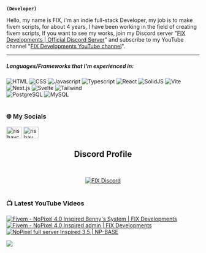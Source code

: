 **`(Developer)`**

Hello, my name is FIX, i'm an indie full-stack Developer, my job is to make fivem scripts, for about 4 years, I have been working in the field of creating fivem scripts, If you want to see my works, join my Discord server "[FIX Developments | Official Discord Server](https://discord.gg/F23Fv4Pxr9)" and subscribe to my YouTube channel "[FIX Developments YouTube channel](https://www.youtube.com/@FIX-DEV)".

---

##### Languages/Frameworks that I'm experienced in:
![HTML](https://img.shields.io/badge/-HTML-05122A?style=flat&logo=HTML5)
![CSS](https://img.shields.io/badge/-CSS-05122A?style=flat&logo=CSS3)
![Javascript](https://img.shields.io/badge/-Javascript-05122A?style=flat&logo=javascript)
![Typescript](https://img.shields.io/badge/-Typescript-05122A?style=flat&logo=typescript)
![React](https://img.shields.io/badge/-React-05122A?style=flat&logo=react)
![SolidJS](https://img.shields.io/badge/-SolidJS-05122A?style=flat&logo=solid)
![Vite](https://img.shields.io/badge/-Vite-05122A?style=flat&logo=vite)
![Next.js](https://img.shields.io/badge/-Next.js-05122A?style=flat&logo=next.js)
![Svelte](https://img.shields.io/badge/-Svelte-05122A?style=flat&logo=svelte)
![Tailwind](https://img.shields.io/badge/-Tailwind-05122A?style=flat&logo=tailwindcss)<br>
![PostgreSQL](https://img.shields.io/badge/-PostgreSQL-05122A?style=flat&logo=postgresql)
![MySQL](https://img.shields.io/badge/-MySQL-05122A?style=flat&logo=mysql)<br>

#

### 🌐 My Socials

<p align="left">
<a href="https://discord.gg/F23Fv4Pxr9" target="blank"><img align="center" src="https://www.svgrepo.com/show/353655/discord-icon.svg" alt="rishavchanda" height="30" width="40" /></a>
<a href="https://www.youtube.com/@FIX-DEV" target="blank"><img align="center" src="https://raw.githubusercontent.com/rahuldkjain/github-profile-readme-generator/master/src/images/icons/Social/youtube.svg" alt="rishav chanda" height="30" width="40" /></a>

 <h2 align="center">Discord Profile</h2><br>
  <p align="center">
    <a href="https://discord.gg/">
        <img title="FIX Discord" alt="FIX Discord" src="https://discord.c99.nl/widget/theme-4/921901273484255292.png"/>
    </a>
</p>

#

### 📺 Latest YouTube Videos

<!-- BEGIN YOUTUBE-CARDS -->
[![Fivem - NoPixel 4.0 Inspired Benny's System | FIX Developments](https://ytcards.demolab.com/?id=Sdb1471R1Ak&title=Fivem+-+NoPixel+4.0+Inspired+Benny%27s+System+%7C+FIX+Developments&lang=en&timestamp=1719433623&background_color=%230d1117&title_color=%23ffffff&stats_color=%23dedede&max_title_lines=1&width=250&border_radius=5 "Fivem - NoPixel 4.0 Inspired Benny's System | FIX Developments")](https://www.youtube.com/watch?v=Sdb1471R1Ak)
[![Fivem - NoPixel 4.0 Inspired admin | FIX Developments](https://ytcards.demolab.com/?id=KDQiteiCqzA&title=Fivem+-+NoPixel+4.0+Inspired+admin+%7C+FIX+Developments&lang=en&timestamp=1718919971&background_color=%230d1117&title_color=%23ffffff&stats_color=%23dedede&max_title_lines=1&width=250&border_radius=5 "Fivem - NoPixel 4.0 Inspired admin | FIX Developments")](https://www.youtube.com/watch?v=KDQiteiCqzA)
[![NoPixel full server Inspired 3.5 | NP-BASE](https://ytcards.demolab.com/?id=n4mGfHk9gBo&title=NoPixel+full+server+Inspired+3.5+%7C+NP-BASE&lang=en&timestamp=1671637656&background_color=%230d1117&title_color=%23ffffff&stats_color=%23dedede&max_title_lines=1&width=250&border_radius=5 "NoPixel full server Inspired 3.5 | NP-BASE")](https://www.youtube.com/watch?v=n4mGfHk9gBo)
<!-- END YOUTUBE-CARDS -->

[<img src="https://custom-icon-badges.demolab.com/badge/-Subscribe%20For%20More-red?style=for-the-badge&logo=video&logoColor=white"/>](https://www.youtube.com/channel/UCQzqeYBZjg0NqMTsiynuCNg?sub_confirmation=1)
